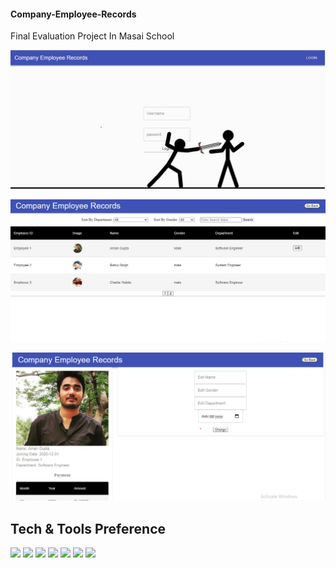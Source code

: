 #### Company-Employee-Records
Final Evaluation Project In Masai School


![Screenshot](https://github.com/amananku26/Company-Employee-Records/blob/main/assests/cer1.jpg)

![Screenshot](https://github.com/amananku26/Company-Employee-Records/blob/main/assests/cer2.jpg)

![Screenshot](https://github.com/amananku26/Company-Employee-Records/blob/main/assests/cer3.jpg)

## Tech & Tools Preference

<img src = "https://img.shields.io/badge/-HTML5-E34F26?style=flat&logo=html5&logoColor=white"> 
<img src = "https://img.shields.io/badge/-CSS3-1572B6?style=flat&logo=css3&logoColor=white"> 
<img src="https://img.shields.io/badge/-JavaScript-eed718?style=flat&logo=javascript&logoColor=ffffff">
 <img src="https://img.shields.io/badge/-React-000000?style=flat&logo=react&logoColor=00c8ff"> 
  <img src="https://img.shields.io/badge/-Node.js-3C873A?style=flat&logo=Node.js&logoColor=white"> 
  <img src="http://img.shields.io/badge/-Git-F1502F?style=flat&logo=git&logoColor=FFFFFF"> 
  <img src="http://img.shields.io/badge/-Github-000000?style=flat&logo=github&logoColor=FFFFFF"> 